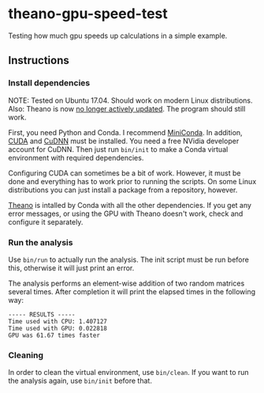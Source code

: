 # theano-gpu-speed-test
Testing how much gpu speeds up calculations in a simple example.

## Instructions

### Install dependencies

NOTE: Tested on Ubuntu 17.04. Should work on modern Linux distributions.
Also: Theano is now [no longer actively updated](https://groups.google.com/forum/m/#!topic/theano-dev/gCBAhE3Sb_8).
The program should still work.

First, you need Python and Conda. I recommend [MiniConda](https://conda.io/miniconda.html). In addition, [CUDA](https://developer.nvidia.com/cuda-downloads) and [CuDNN](https://developer.nvidia.com/cudnn) must be installed. You need a free NVidia developer account for CuDNN. Then just run `bin/init` to make a Conda virtual environment with required dependencies.

Configuring CUDA can sometimes be a bit of work. However, it must be done and everything has to work prior to running the scripts. On some Linux distributions you can just install a package from a repository, however.

[Theano](http://deeplearning.net/software/theano/index.html) is intalled  by Conda with all the other dependencies. If you get any error messages, or using the GPU with Theano doesn't work, check and configure it separately.

### Run the analysis

Use `bin/run` to actually run the analysis. The init script must be run before this, otherwise it will just print an error.

The analysis performs an element-wise addition of two random matrices several times. After completion it will print the elapsed times in the following way:
```
----- RESULTS -----
Time used with CPU: 1.407127
Time used with GPU: 0.022818
GPU was 61.67 times faster
```

### Cleaning

In order to clean the virtual environment, use `bin/clean`. If you want to run the analysis again, use `bin/init` before that.
